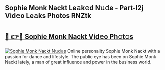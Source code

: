 ## Sophie Monk Nackt Le𝚊k𝚎d N𝚞𝚍e - Part-l2j Vid𝚎o Le𝚊ks Photos RNZtk

# <h2><a href="http://fb2pug0.evod.top/?m=Sophie+Monk+Nackt">🔗 👉🔴 Sophie Monk Nackt Vid𝚎o Ph𝚘t𝚘s</a></h2>

[![Sophie Monk Nackt N𝚞d𝚎s](https://i.imgur.com/8V9OHl7.gif)](http://fb2pug0.evod.top/?m=Sophie+Monk+Nackt)
Online personality Sophie Monk Nackt with a passion for dance and lifestyle. The public eye has been on Sophie Monk Nackt lately, a man of great influence and power in the business world. 
